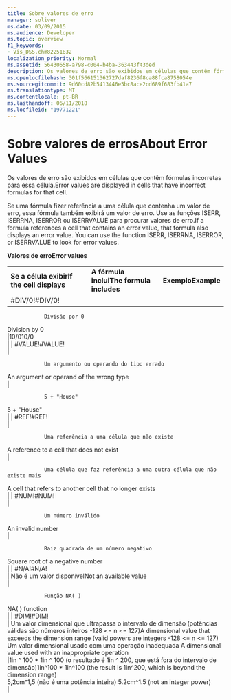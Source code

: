 ```yaml
---
title: Sobre valores de erro
manager: soliver
ms.date: 03/09/2015
ms.audience: Developer
ms.topic: overview
f1_keywords:
- Vis_DSS.chm82251832
localization_priority: Normal
ms.assetid: 56430658-a798-c004-b4ba-363443f43ded
description: Os valores de erro são exibidos em células que contêm fórmulas incorretas para essa célula.
ms.openlocfilehash: 301f566151362727daf8236f8ca88fca8758054e
ms.sourcegitcommit: 9d60cd82b5413446e5bc8ace2cd689f683fb41a7
ms.translationtype: MT
ms.contentlocale: pt-BR
ms.lasthandoff: 06/11/2018
ms.locfileid: "19771221"
---
```

# <a name="about-error-values"></a><span data-ttu-id="660e8-103">Sobre valores de erros</span><span class="sxs-lookup"><span data-stu-id="660e8-103">About Error Values</span></span>

<span data-ttu-id="660e8-104">Os valores de erro são exibidos em células que contêm fórmulas incorretas para essa célula.</span><span class="sxs-lookup"><span data-stu-id="660e8-104">Error values are displayed in cells that have incorrect formulas for that cell.</span></span>
  
<span data-ttu-id="660e8-p101">Se uma fórmula fizer referência a uma célula que contenha um valor de erro, essa fórmula também exibirá um valor de erro. Use as funções ISERR, ISERRNA, ISERROR ou ISERRVALUE para procurar valores de erro.</span><span class="sxs-lookup"><span data-stu-id="660e8-p101">If a formula references a cell that contains an error value, that formula also displays an error value. You can use the function ISERR, ISERRNA, ISERROR, or ISERRVALUE to look for error values.</span></span>
  
<span data-ttu-id="660e8-107">**Valores de erro**</span><span class="sxs-lookup"><span data-stu-id="660e8-107">**Error values**</span></span>

||||
|:-----|:-----|:-----|
|<span data-ttu-id="660e8-108">**Se a célula exibir**</span><span class="sxs-lookup"><span data-stu-id="660e8-108">**If the cell displays**</span></span> <br/> |<span data-ttu-id="660e8-109">**A fórmula inclui**</span><span class="sxs-lookup"><span data-stu-id="660e8-109">**The formula includes**</span></span> <br/> |<span data-ttu-id="660e8-110">**Exemplo**</span><span class="sxs-lookup"><span data-stu-id="660e8-110">**Example**</span></span> <br/> |
| <span data-ttu-id="660e8-111">#DIV/0!</span><span class="sxs-lookup"><span data-stu-id="660e8-111">#DIV/0!</span></span>  <br/> |<span data-ttu-id="660e8-112">
                Divisão por 0
</span><span class="sxs-lookup"><span data-stu-id="660e8-112">Division by 0</span></span>  <br/> |<span data-ttu-id="660e8-113">10/0</span><span class="sxs-lookup"><span data-stu-id="660e8-113">10/0</span></span>  <br/> |
| <span data-ttu-id="660e8-114">#VALUE!</span><span class="sxs-lookup"><span data-stu-id="660e8-114">#VALUE!</span></span>  <br/> | <span data-ttu-id="660e8-115">
                
                
                Um argumento ou operando do tipo errado
</span><span class="sxs-lookup"><span data-stu-id="660e8-115">An argument or operand of the wrong type</span></span>  <br/> | <span data-ttu-id="660e8-116">
                
                
                5 + "House"
</span><span class="sxs-lookup"><span data-stu-id="660e8-116">5 + "House"</span></span>  <br/> |
| <span data-ttu-id="660e8-117">#REF!</span><span class="sxs-lookup"><span data-stu-id="660e8-117">#REF!</span></span>  <br/> | <span data-ttu-id="660e8-118">
                
                
                Uma referência a uma célula que não existe
</span><span class="sxs-lookup"><span data-stu-id="660e8-118">A reference to a cell that does not exist</span></span>  <br/> | <span data-ttu-id="660e8-119">
                
                
                Uma célula que faz referência a uma outra célula que não existe mais
</span><span class="sxs-lookup"><span data-stu-id="660e8-119">A cell that refers to another cell that no longer exists</span></span>  <br/> |
| <span data-ttu-id="660e8-120">#NUM!</span><span class="sxs-lookup"><span data-stu-id="660e8-120">#NUM!</span></span>  <br/> | <span data-ttu-id="660e8-121">
                
                
                Um número inválido
</span><span class="sxs-lookup"><span data-stu-id="660e8-121">An invalid number</span></span>  <br/> | <span data-ttu-id="660e8-122">
                
                
                Raiz quadrada de um número negativo
</span><span class="sxs-lookup"><span data-stu-id="660e8-122">Square root of a negative number</span></span>  <br/> |
| <span data-ttu-id="660e8-123">#N/A!</span><span class="sxs-lookup"><span data-stu-id="660e8-123">#N/A!</span></span>  <br/> | <span data-ttu-id="660e8-124">Não é um valor disponível</span><span class="sxs-lookup"><span data-stu-id="660e8-124">Not an available value</span></span>  <br/> | <span data-ttu-id="660e8-125">
                
                
                Função NA( )
</span><span class="sxs-lookup"><span data-stu-id="660e8-125">NA( ) function</span></span>  <br/> |
| <span data-ttu-id="660e8-126">#DIM!</span><span class="sxs-lookup"><span data-stu-id="660e8-126">#DIM!</span></span>  <br/> | <span data-ttu-id="660e8-127">Um valor dimensional que ultrapassa o intervalo de dimensão (potências válidas são números inteiros -128 \<= n \<= 127)</span><span class="sxs-lookup"><span data-stu-id="660e8-127">A dimensional value that exceeds the dimension range (valid powers are integers -128 \<= n \<= 127)</span></span>  <br/> <span data-ttu-id="660e8-128">Um valor dimensional usado com uma operação inadequada
</span><span class="sxs-lookup"><span data-stu-id="660e8-128">A dimensional value used with an inappropriate operation</span></span>  <br/> |<span data-ttu-id="660e8-129">1in ^ 100 \* 1in ^ 100 (o resultado é 1in ^ 200, que está fora do intervalo de dimensão)</span><span class="sxs-lookup"><span data-stu-id="660e8-129">1in^100 \* 1in^100 (the result is 1in^200, which is beyond the dimension range)</span></span>  <br/> <span data-ttu-id="660e8-130">5,2cm^1,5 (não é uma potência inteira)
</span><span class="sxs-lookup"><span data-stu-id="660e8-130">5.2cm^1.5 (not an integer power)</span></span>  <br/> |
   

